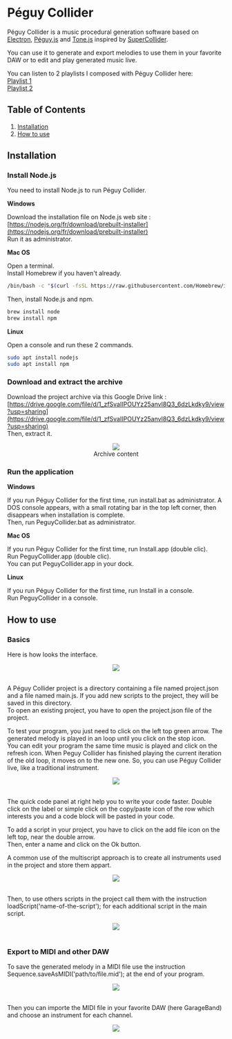 # Péguy Collider
Péguy Collider is a music procedural generation software based on [Electron](https://www.electronjs.org/), [Péguy.js](https://github.com/Killfaeh/Peguy.js) and [Tone.js](https://github.com/Tonejs/Tone.js) inspired by [SuperCollider](https://supercollider.github.io/).</br>

You can use it to generate and export melodies to use them in your favorite DAW or to edit and play generated music live.</br>

You can listen to 2 playlists I composed with Péguy Collider here:</br>
[Playlist 1](https://www.suiseipark.com/Music/Playlist/name/FinnSkald/)</br>
[Playlist 2](https://www.suiseipark.com/Music/Playlist/name/MementoMori/)

## Table of Contents

1. [Installation](#installation)
2. [How to use](#how-to-use)

## Installation

### Install Node.js

You need to install Node.js to run Péguy Collider.

**Windows**

Download the installation file on Node.js web site : [https://nodejs.org/fr/download/prebuilt-installer](https://nodejs.org/fr/download/prebuilt-installer) </br>
Run it as administrator.

**Mac OS**

Open a terminal. </br>
Install Homebrew if you haven't already.

```bash
/bin/bash -c "$(curl -fsSL https://raw.githubusercontent.com/Homebrew/install/HEAD/install.sh)"
```

Then, install Node.js and npm.

```bash
brew install node
brew install npm
```

**Linux**

Open a console and run these 2 commands.

```bash
sudo apt install nodejs
sudo apt install npm
```

### Download and extract the archive

Download the project archive via this Google Drive link : [https://drive.google.com/file/d/1_zfSvaIIPOUYz25anvl8Q3_6dzLkdky9/view?usp=sharing](https://drive.google.com/file/d/1_zfSvaIIPOUYz25anvl8Q3_6dzLkdky9/view?usp=sharing) </br>
Then, extract it.

<div align="center">
<img src="./doc/archiveContent.png"></br>
Archive content
</div>

### Run the application

**Windows**

If you run Péguy Collider for the first time, run install.bat as administrator. 
A DOS console appears, with a small rotating bar in the top left corner, then disappears when installation is complete.</br>
Then, run PeguyCollider.bat as administrator.

**Mac OS**

If you run Péguy Collider for the first time, run Install.app (double clic). </br>
Run PeguyCollider.app (double clic).</br>
You can put PeguyCollider.app in your dock.

**Linux**

If you run Péguy Collider for the first time, run Install in a console. </br>
Run PeguyCollider in a console.

## How to use

### Basics

Here is how looks the interface.</br>

<div align="center">
<img src="./demos/screenshot.png">
</div></br>

A Péguy Collider project is a directory containing a file named project.json and a file named main.js. 
If you add new scripts to the project, they will be saved in this directory.</br>
To open an existing project, you have to open the project.json file of the project.</br>

To test your program, you just need to click on the left top green arrow. The generated melody is played in an loop until you click on the stop icon.</br>
You can edit your program the same time music is played and click on the refresh icon. 
When Peguy Collider has finished playing the current iteration of the old loop, it moves on to the new one. 
So, you can use Péguy Collider live, like a traditional instrument.</br>

<div align="center">
<img src="./doc/02-playing.png">
</div></br>

The quick code panel at right help you to write your code faster. 
Double click on the label or simple click on the copy/paste icon of the row which interests you and a code block will be pasted in your code.</br>

To add a script in your project, you have to click on the add file icon on the left top, near the double arrow. </br>
Then, enter a name and click on the Ok button.</br>

A common use of the multiscript approach is to create all instruments used in the project and store them appart.</br>

<div align="center">
<img src="./doc/03-addScript.png">
</div></br>

Then, to use others scripts in the project call them with the instruction loadScript('name-of-the-script'); for each additional script in the main script.</br>

<div align="center">
<img src="./doc/04-loadScript.png">
</div></br>

### Export to MIDI and other DAW

To save the generated melody in a MIDI file use the instruction Sequence.saveAsMIDI('path/to/file.mid'); at the end of your program.</br>

<div align="center">
<img src="./doc/05-exportToMIDI.png">
</div></br>

Then you can importe the MIDI file in your favorite DAW (here GarageBand) and choose an instrument for each channel.

<div align="center">
<img src="./demos/GarageBandScreenshot.png">
</div></br>
